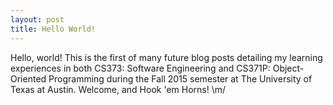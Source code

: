 ```yaml
---
layout: post
title: Hello World!
---
```

Hello, world! This is the first of many future blog posts detailing my learning experiences in both CS373: Software Engineering and CS371P: Object-Oriented Programming during the Fall 2015 semester at The University of Texas at Austin. Welcome, and Hook 'em Horns! \m/

<!--Next you can update your site name, avatar and other options using the _config.yml file in the root of your repository (shown below).-->

<!--![_config.yml]({{ site.baseurl }}/images/config.png)-->

<!--The easiest way to make your first post is to edit this one. Go into /_posts/ and update the Hello World markdown file. For more instructions head over to the [Jekyll Now repository](https://github.com/barryclark/jekyll-now) on GitHub.-->
